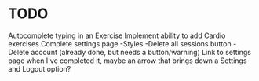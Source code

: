 # TODO

Autocomplete typing in an Exercise
Implement ability to add Cardio exercises
Complete settings page
-Styles
-Delete all sessions button
-Delete account (already done, but needs a button/warning)
Link to settings page when I've completed it, maybe an arrow that brings down a Settings and Logout option?
